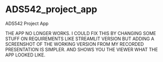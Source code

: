 # ADS542_project_app
ADS542 Project App

THE APP NO LONGER WORKS. I COULD FIX THIS BY CHANGING SOME STUFF ON REQUIREMENTS LIKE STREAMLIT VERSION BUT ADDING A SCREENSHOT OF THE WORKING VERSION FROM MY RECORDED PRESENTATION IS SIMPLER. AND SHOWS YOU THE VIEWER WHAT THE APP LOOKED LIKE.
